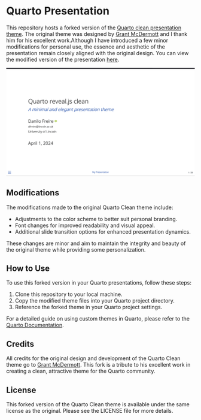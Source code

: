 # Quarto Presentation

This repository hosts a forked version of the [Quarto clean presentation theme](https://github.com/grantmcdermott/quarto-revealjs-clean). The original theme was designed by [Grant McDermott](https://grantmcdermott.com/) and I thank him for his excellent work.Although I have introduced a few minor modifications for personal use, the essence and aesthetic of the presentation remain closely aligned with the original design. You can view the modified version of the presentation [here](https://danilofreire.github.io/quarto-presentation/quarto-presentation.html).

[![](screenshot.png "live demo")](https://danilofreire.github.io/quarto-presentation/quarto-presentation.html)

## Modifications

The modifications made to the original Quarto Clean theme include:

- Adjustments to the color scheme to better suit personal branding.
- Font changes for improved readability and visual appeal.
- Additional slide transition options for enhanced presentation dynamics.

These changes are minor and aim to maintain the integrity and beauty of the original theme while providing some personalization.

## How to Use

To use this forked version in your Quarto presentations, follow these steps:

1. Clone this repository to your local machine.
2. Copy the modified theme files into your Quarto project directory.
3. Reference the forked theme in your Quarto project settings.

For a detailed guide on using custom themes in Quarto, please refer to the [Quarto Documentation](https://quarto.org/docs/presentations).

## Credits

All credits for the original design and development of the Quarto Clean theme go to [Grant McDermott](https://grantmcdermott.com/). This fork is a tribute to his excellent work in creating a clean, attractive theme for the Quarto community.

## License

This forked version of the Quarto Clean theme is available under the same license as the original. Please see the LICENSE file for more details.
